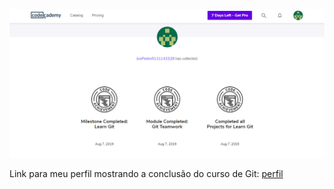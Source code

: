 ![Screenshot do meu perfil no Codecademy](perfil.PNG)

Link para meu perfil mostrando a conclusão do curso de Git:
[perfil](https://www.codecademy.com/users/joopedro5131143328/achievements)

